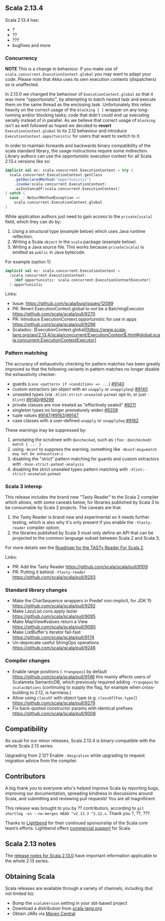 ## Scala 2.13.4

Scala 2.13.4 has:

* ?
* ??
* ???
* bugfixes and more

### Concurrency

**NOTE** This is a change in behaviour.  If you make use of `scala.concurrent.ExecutionContext.global` you may
want to adapt your code.  Please note that Akka uses its own execution contexts (dispatchers) so is
unaffected.

In 2.13.0 we changed the behaviour of `ExecutionContext.global` so that it was more "opportunistic", by
attempting to batch nested task and execute them on the same thread as the enclosing task.  Unfortunately this
relies heavily on the correct usage of the `blocking { }` wrapper on any long-running and/or blocking tasks;
code that didn't could end up executing serially instead of in parallel.  As we believe that correct usage of
`blocking` isn't as well followed as hoped we decided to **revert** `ExecutionContext.global` to its 2.12
behaviour and introduce `ExecutionContext.opportunistic` for users that want to switch to it.

In order to maintain forwards and backwards binary compatibility of the scala standard library, the usage
instructions require some indirection.  Library authors can use the opportunistic execution context for all
Scala 2.13.x versions like so:

```scala
implicit val ec: scala.concurrent.ExecutionContext = try {
  scala.concurrent.ExecutionContext.getClass
    .getDeclaredMethod("opportunistic")
    .invoke(scala.concurrent.ExecutionContext)
    .asInstanceOf[scala.concurrent.ExecutionContext]
} catch {
  case _: NoSuchMethodException =>
    scala.concurrent.ExecutionContext.global
}
```

While application authors just need to gain access to the `private[scala]` field, which they can do by:

1. Using a structural type (example below) which uses Java runtime reflection.
1. Writing a Scala `object` in the `scala` package (example below).
1. Writing a Java source file. This works because `private[scala]` is emitted as `public` in Java bytecode.

For example (option 1):

```scala
implicit val ec: scala.concurrent.ExecutionContext =
  (scala.concurrent.ExecutionContext:
    {def opportunistic: scala.concurrent.ExecutionContextExecutor}
  ).opportunistic
```

Links:
* Issue: https://github.com/scala/bug/issues/12089
* PR: Revert ExecutionContext.global to not be a BatchingExecutor https://github.com/scala/scala/pull/9270
* PR: Introduce ExecutionContext.opportunistic for use in apps https://github.com/scala/scala/pull/9296
* Scaladoc: [ExecutionContext.global][https://www.scala-lang.org/api/2.13.4/scala/concurrent/ExecutionContext$.html#global:scala.concurrent.ExecutionContextExecutor]

### Pattern matching

The accuracy of exhaustivity checking for pattern matches has been greatly improved so that the following
variants in pattern matches no longer disable the exhaustivity checker:
* guards (`case <pattern> if <condition> => ...`) [#9140][]
* custom extractors (an object with an `unapply` or `unapplySeq`) [#9140][]
* unsealed types (via `-Xlint:strict-unsealed-patmat` opt-in, or just `-Xlint`) [#9140][]/[#9299][]
* private classes are now treated as "effectively sealed" [#9211](https://github.com/scala/scala/pull/9211)
* singleton types no longer prematurely widen [#9209](https://github.com/scala/scala/pull/9209)
* tuple values [#9147](https://github.com/scala/scala/pull/9147)/[#9163](https://github.com/scala/scala/pull/9163)/[#9147](https://github.com/scala/scala/pull/9147)
* case classes with a user-defined `unapply` or `unapplySeq` [#9162](https://github.com/scala/scala/pull/9162)

These warnings may be suppressed by:
1. annotating the scrutinee with `@unchecked`, such as `(foo: @unchecked) match { ... }`
2. using `-Wconf` to suppress the warning, something like `-Wconf:msg=match may not be exhaustive:i`
3. disabling the "strict" pattern matching for guards and custom extractors with `-Xnon-strict-patmat-analysis`
4. disabling the strict unsealed types pattern matching with `-Xlint:-strict-unsealed-patmat`

[#9140]: https://github.com/scala/scala/pull/9140
[#9299]: https://github.com/scala/scala/pull/9299

### Scala 3 interop

This release includes the brand new "Tasty Reader" to the Scala 2 compiler which allows, with some caveats
below, for libraries published by Scala 3 to be consumable by Scala 2 projects.  The caveats are that:

1. the Tasty Reader is brand new and experimental so it needs further testing, which is also why it's only
   present if you enable the `-Ytasty-reader` compiler option;
2. the libraries published by Scala 3 must only define an API that can be projected to the common language
   subset between Scala 2 and Scala 3;

For more details see the [Roadmap for the TASTy Reader For Scala 2][].

Links:
* PR: Add the Tasty Reader https://github.com/scala/scala/pull/9109
* PR: Putting it behind `-Ytasty-reader` https://github.com/scala/scala/pull/9293

[Roadmap for the TASTy Reader For Scala 2]: https://contributors.scala-lang.org/t/roadmap-for-the-tasty-reader-for-scala-2/4231

### Standard library changes

* Make the CharSequence wrappers in Predef non-implicit, for JDK 15 https://github.com/scala/scala/pull/9292
* Make LazyList.cons.apply lazier https://github.com/scala/scala/pull/9095
* Make MapView#values return a View https://github.com/scala/scala/pull/9090
* Make ListBuffer's iterator fail-fast https://github.com/scala/scala/pull/9174
* Un-deprecate useful StringOps operations https://github.com/scala/scala/pull/9246

### Compiler changes

* Enable range positions (`-Yrangepos`) by default https://github.com/scala/scala/pull/9146
    this mainly affects users of Scalameta SemanticDB, which previously required adding `-Yrangepos` to
    `scalacOptions` (continuing to supply the flag, for example when cross-building to 2.12, is harmless.)
* Allow using `classOf` with object type (e.g. `classOf[Foo.type]`) https://github.com/scala/scala/pull/9279
* Fix back-quoted constructor params with identical prefixes https://github.com/scala/scala/pull/9008

## Compatibility

As usual for our minor releases, Scala 2.13.4 is binary-compatible with the whole Scala 2.13 series.

Upgrading from 2.12? Enable `-Xmigration` while upgrading to request migration advice from the compiler.

## Contributors

A big thank you to everyone who's helped improve Scala by reporting bugs, improving our documentation, spreading kindness in discussions around Scala, and submitting and reviewing pull requests! You are all magnificent.

This release was brought to you by ?? contributors, according to `git shortlog -sn --no-merges HEAD ^v2.13.3 ^2.12.x`. Thank you ?, ??, ???.

Thanks to [Lightbend](https://www.lightbend.com/scala) for their continued sponsorship of the Scala core team’s efforts. Lightbend offers [commercial support](https://www.lightbend.com/lightbend-platform-subscription) for Scala.

## Scala 2.13 notes

The [release notes for Scala 2.13.0](https://github.com/scala/scala/releases/v2.13.0) have important information applicable to the whole 2.13 series.

## Obtaining Scala

Scala releases are available through a variety of channels, including (but not limited to):

* Bump the `scalaVersion` setting in your sbt-based project
* Download a distribution from [scala-lang.org](http://scala-lang.org/download/2.13.4.html)
* Obtain JARs via [Maven Central](http://search.maven.org/#search%7Cga%7C1%7Cg%3A%22org.scala-lang%22%20AND%20v%3A%222.13.4%22)

